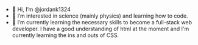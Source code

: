 - 👋 Hi, I’m @jordank1324
- 👀 I’m interested in science (mainly physics) and learning how to code.
- 🌱 I’m currently learning the necessary skills to become a full-stack web developer. I have a good understanding of html at the moment and I'm currently learning the ins and outs of CSS.


<!---
jordank1324/jordank1324 is a ✨ special ✨ repository because its `README.md` (this file) appears on your GitHub profile.
You can click the Preview link to take a look at your changes.
--->
